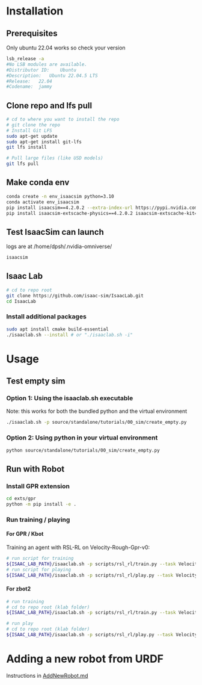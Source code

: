# Installation

## Prerequisites

Only ubuntu 22.04 works so check your version
```bash
lsb_release -a
#No LSB modules are available.
#Distributor ID:	Ubuntu
#Description:	Ubuntu 22.04.5 LTS
#Release:	22.04
#Codename:	jammy
```

## Clone repo and lfs pull

```bash
# cd to where you want to install the repo
# git clone the repo
# Install Git LFS
sudo apt-get update
sudo apt-get install git-lfs
git lfs install

# Pull large files (like USD models)
git lfs pull
```

## Make conda env

```bash
conda create -n env_isaacsim python=3.10
conda activate env_isaacsim
pip install isaacsim==4.2.0.2 --extra-index-url https://pypi.nvidia.com
pip install isaacsim-extscache-physics==4.2.0.2 isaacsim-extscache-kit==4.2.0.2 isaacsim-extscache-kit-sdk==4.2.0.2 --extra-index-url https://pypi.nvidia.com
```

## Test IsaacSim can launch

logs  are at /home/dpsh/.nvidia-omniverse/
```bash
isaacsim
```

## Isaac Lab
```bash
# cd to repo root
git clone https://github.com/isaac-sim/IsaacLab.git
cd IsaacLab
```

### Install additional packages
```bash
sudo apt install cmake build-essential
./isaaclab.sh --install # or "./isaaclab.sh -i"
```

# Usage

## Test empty sim

### Option 1: Using the isaaclab.sh executable
Note: this works for both the bundled python and the virtual environment
```bash
./isaaclab.sh -p source/standalone/tutorials/00_sim/create_empty.py
```

### Option 2: Using python in your virtual environment
```bash
python source/standalone/tutorials/00_sim/create_empty.py
```

## Run with Robot

### Install GPR extension
```bash
cd exts/gpr
python -m pip install -e .
```

### Run training / playing

#### For GPR / Kbot

Training an agent with RSL-RL on Velocity-Rough-Gpr-v0:

```bash
# run script for training
${ISAAC_LAB_PATH}/isaaclab.sh -p scripts/rsl_rl/train.py --task Velocity-Rough-Gpr-v0
# run script for playing
${ISAAC_LAB_PATH}/isaaclab.sh -p scripts/rsl_rl/play.py --task Velocity-Rough-Gpr-Play-v0
```

#### For zbot2

```bash
# run training
# cd to repo root (klab folder)
${ISAAC_LAB_PATH}/isaaclab.sh -p scripts/rsl_rl/train.py --task Velocity-Rough-Zbot2-v0

# run play
# cd to repo root (klab folder)
${ISAAC_LAB_PATH}/isaaclab.sh -p scripts/rsl_rl/play.py --task Velocity-Rough-Zbot2-Play-v0
```
# Adding a new robot from URDF

Instructions in [AddNewRobot.md](AddNewRobot.md)